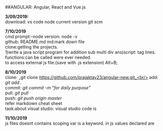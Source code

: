 ##ANGULAR:
 Angular, React and Vue.js

**3/09/2019:**<br/>
download:
vs code
node current version
git scm

**7/10/2019**<br/>
cmd prompt:-node  version: node -v<br/>
github: README.md
md:mark down file<br/>
clone:getting the projects. <br/>
1)write a java script program for addition sub multi div
ans)script: tag lines.<br/>
functions:can be called were ever needed.<br/>
to access external js file:<script src="myScript.js"></script>(save with .js extension)
Alt+B;<br/>

**8/10/2019**<br/>
clone: _git clone https://github.com/prajaktay23/angular-new.git_<br/>
add: _git add ._<br/>
commit: _git commit -m "for  daily purpose"_<br/>
pull: _git pull_<br/>
push: _git push origin master_<br/>
refer markdown cheat sheet<br/>
task:about visual studio:
visual studio code is 

**11/10/2019**<br/>
js files doesnt contains scoping 
var is a keyword.
in js values declared are 
